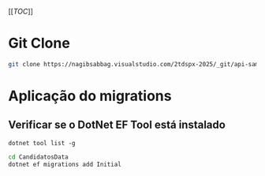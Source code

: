 [[_TOC_]]

# Git Clone
```bash
git clone https://nagibsabbag.visualstudio.com/2tdspx-2025/_git/api-sample
```

# Aplicação do migrations

## Verificar se o DotNet EF Tool está instalado
```
dotnet tool list -g
```

```bash
cd CandidatosData
dotnet ef migrations add Initial
```